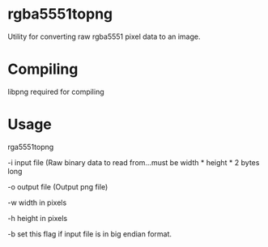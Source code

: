 # rgba5551topng
Utility for converting raw rgba5551 pixel data to an image. 

# Compiling
libpng required for compiling 

# Usage
rga5551topng

  -i input file (Raw binary data to read from...must be width * height * 2 bytes long
  
  -o output file (Output png file)
  
  -w width in pixels
  
  -h height in pixels
  
  -b set this flag if input file is in big endian format.
  

